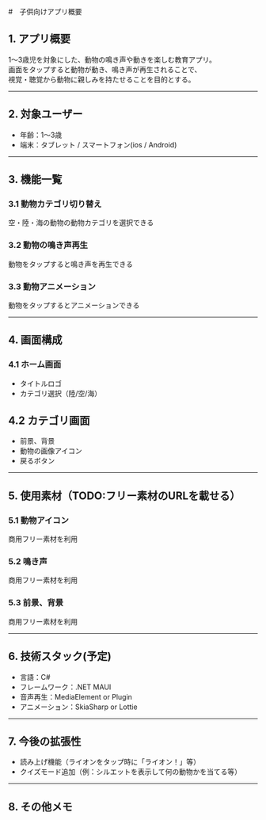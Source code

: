 #　子供向けアプリ概要

## 1. アプリ概要
1〜3歳児を対象にした、動物の鳴き声や動きを楽しむ教育アプリ。  
画面をタップすると動物が動き、鳴き声が再生されることで、  
視覚・聴覚から動物に親しみを持たせることを目的とする。

----

## 2. 対象ユーザー
- 年齢：1〜3歳
- 端末：タブレット / スマートフォン(ios / Android)

----

## 3. 機能一覧

### 3.1 動物カテゴリ切り替え
空・陸・海の動物の動物カテゴリを選択できる

### 3.2 動物の鳴き声再生
動物をタップすると鳴き声を再生できる

### 3.3 動物アニメーション
動物をタップするとアニメーションできる

----

## 4. 画面構成

### 4.1 ホーム画面
- タイトルロゴ
- カテゴリ選択（陸/空/海）

## 4.2 カテゴリ画面
- 前景、背景
- 動物の画像アイコン
- 戻るボタン

----

## 5. 使用素材（TODO:フリー素材のURLを載せる）

### 5.1 動物アイコン
商用フリー素材を利用

### 5.2 鳴き声
商用フリー素材を利用

### 5.3 前景、背景
商用フリー素材を利用

----

## 6. 技術スタック(予定)
- 言語：C#
- フレームワーク：.NET  MAUI
- 音声再生：MediaElement or Plugin
- アニメーション：SkiaSharp or Lottie

----

## 7. 今後の拡張性
- 読み上げ機能（ライオンをタップ時に「ライオン！」等）
- クイズモード追加（例：シルエットを表示して何の動物かを当てる等）

----

## 8. その他メモ
